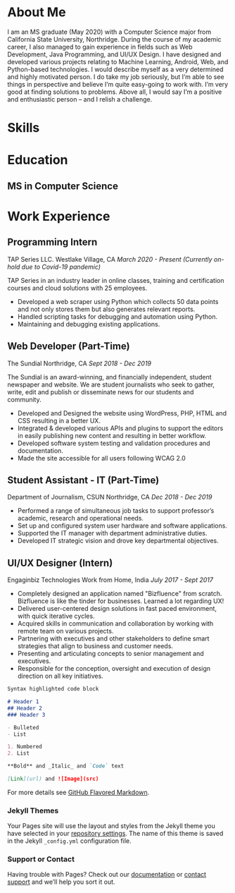 # About Me 


I am an MS graduate (May 2020) with a Computer Science major from California State University, Northridge. During the course of my academic career, I also managed to gain experience in fields such as Web Development, Java Programming, and UI/UX Design. I have designed and developed various projects relating to Machine Learning, Android, Web, and Python-based technologies. I would describe myself as a very determined and highly motivated person. I do take my job seriously, but I’m able to see things in perspective and believe I’m quite easy-going to work with. I’m very good at finding solutions to problems. Above all, I would say I’m a positive and enthusiastic person – and I relish a challenge.

# Skills

# Education

## MS in Computer Science


# Work Experience

## Programming Intern 
TAP Series LLC.
Westlake Village, CA
_March 2020 - Present (Currently on-hold due to Covid-19 pandemic)_

TAP Series in an industry leader in online classes, training and certification courses and cloud solutions with 25 employees.
- Developed a web scraper using Python which collects 50 data points and not only stores them but also generates relevant reports. 
- Handled scripting tasks for debugging and automation using Python.
- Maintaining and debugging existing applications.

## Web Developer (Part-Time) 
The Sundial
Northridge, CA
_Sept 2018 - Dec 2019_

The Sundial is an award-winning, and financially independent, student newspaper and website. We are student journalists who  seek to gather, write, edit and publish or disseminate news for our students and community.
- Developed and Designed the website using WordPress, PHP, HTML and CSS resulting in a better UX.
- Integrated & developed various APIs and plugins to support the editors in easily publishing new content and resulting in better workflow.
- Developed software system testing and validation procedures and documentation.
- Made the site accessible for all users following WCAG 2.0

## Student Assistant - IT (Part-Time) 
Department of Journalism, CSUN
Northridge, CA
_Dec 2018 - Dec 2019_

- Performed a range of simultaneous job tasks to support professor’s academic, research and operational needs.  
- Set up and configured system user hardware and software applications.  
- Supported the IT manager with department administrative duties.  
- Developed IT strategic vision and drove key departmental objectives.

## UI/UX Designer (Intern) 
Engaginbiz Technologies
Work from Home, India
_July 2017 - Sept 2017_

- Completely designed an application named "Bizfluence" from scratch. Bizfluence is like the tinder for businesses. Learned a lot regarding UX!  
- Delivered user-centered design solutions in fast paced environment, with quick iterative cycles.  
- Acquired skills in communication and collaboration by working with remote team on various projects.  
- Partnering with executives and other stakeholders to define smart strategies that align to business and customer needs.  
- Presenting and articulating concepts to senior management and executives.  
- Responsible for the conception, oversight and execution of design direction on all key initiatives.

```markdown
Syntax highlighted code block

# Header 1
## Header 2
### Header 3

- Bulleted
- List

1. Numbered
2. List

**Bold** and _Italic_ and `Code` text

[Link](url) and ![Image](src)
```

For more details see [GitHub Flavored Markdown](https://guides.github.com/features/mastering-markdown/).

### Jekyll Themes

Your Pages site will use the layout and styles from the Jekyll theme you have selected in your [repository settings](https://github.com/rugveddarwhekar/rugveddarwhekar.github.io/settings). The name of this theme is saved in the Jekyll `_config.yml` configuration file.

### Support or Contact

Having trouble with Pages? Check out our [documentation](https://help.github.com/categories/github-pages-basics/) or [contact support](https://github.com/contact) and we’ll help you sort it out.
